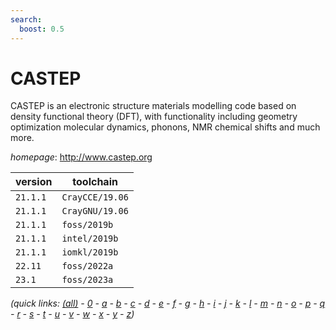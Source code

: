 ```yaml
---
search:
  boost: 0.5
---
```

# CASTEP

CASTEP is an electronic structure materials modelling code based on density functional theory (DFT),  with functionality including geometry optimization molecular dynamics, phonons, NMR chemical shifts and much more.

*homepage*: <http://www.castep.org>

version | toolchain
--------|----------
``21.1.1`` | ``CrayCCE/19.06``
``21.1.1`` | ``CrayGNU/19.06``
``21.1.1`` | ``foss/2019b``
``21.1.1`` | ``intel/2019b``
``21.1.1`` | ``iomkl/2019b``
``22.11`` | ``foss/2022a``
``23.1`` | ``foss/2023a``


*(quick links: [(all)](../index.md) - [0](../0/index.md) - [a](../a/index.md) - [b](../b/index.md) - [c](../c/index.md) - [d](../d/index.md) - [e](../e/index.md) - [f](../f/index.md) - [g](../g/index.md) - [h](../h/index.md) - [i](../i/index.md) - [j](../j/index.md) - [k](../k/index.md) - [l](../l/index.md) - [m](../m/index.md) - [n](../n/index.md) - [o](../o/index.md) - [p](../p/index.md) - [q](../q/index.md) - [r](../r/index.md) - [s](../s/index.md) - [t](../t/index.md) - [u](../u/index.md) - [v](../v/index.md) - [w](../w/index.md) - [x](../x/index.md) - [y](../y/index.md) - [z](../z/index.md))*

